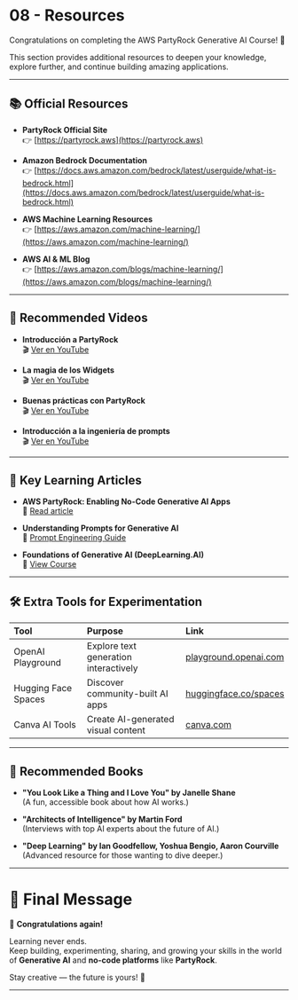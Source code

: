# 08 - Resources

Congratulations on completing the AWS PartyRock Generative AI Course! 🎉

This section provides additional resources to deepen your knowledge, explore further, and continue building amazing applications.

---

## 📚 Official Resources

- **PartyRock Official Site**  
👉 [https://partyrock.aws](https://partyrock.aws)

- **Amazon Bedrock Documentation**  
👉 [https://docs.aws.amazon.com/bedrock/latest/userguide/what-is-bedrock.html](https://docs.aws.amazon.com/bedrock/latest/userguide/what-is-bedrock.html)

- **AWS Machine Learning Resources**  
👉 [https://aws.amazon.com/machine-learning/](https://aws.amazon.com/machine-learning/)

- **AWS AI & ML Blog**  
👉 [https://aws.amazon.com/blogs/machine-learning/](https://aws.amazon.com/blogs/machine-learning/)

---

## 🎥 Recommended Videos

- **Introducción a PartyRock**  
🎬 [Ver en YouTube](https://youtu.be/enVMvlcyMMc)

- **La magia de los Widgets**  
🎬 [Ver en YouTube](https://youtu.be/gOdO9ncg5Ns)

- **Buenas prácticas con PartyRock**  
🎬 [Ver en YouTube](https://youtu.be/7Vyzb-mKZ04)

- **Introducción a la ingeniería de prompts**  
🎬 [Ver en YouTube](https://youtu.be/lOAbUdcryek)

---

## 🧠 Key Learning Articles

- **AWS PartyRock: Enabling No-Code Generative AI Apps**  
📰 [Read article](https://aws.amazon.com/blogs/machine-learning/introducing-partyrock-build-generative-ai-apps-without-writing-code/)

- **Understanding Prompts for Generative AI**  
📰 [Prompt Engineering Guide](https://www.promptingguide.ai/)

- **Foundations of Generative AI (DeepLearning.AI)**  
📰 [View Course](https://www.deeplearning.ai/short-courses/generative-ai/)

---

## 🛠️ Extra Tools for Experimentation

| Tool | Purpose | Link |
|:-----|:--------|:-----|
| OpenAI Playground | Explore text generation interactively | [playground.openai.com](https://platform.openai.com/playground) |
| Hugging Face Spaces | Discover community-built AI apps | [huggingface.co/spaces](https://huggingface.co/spaces) |
| Canva AI Tools | Create AI-generated visual content | [canva.com](https://www.canva.com/ai-tools/) |

---

## 🌟 Recommended Books

- **"You Look Like a Thing and I Love You" by Janelle Shane**  
(A fun, accessible book about how AI works.)

- **"Architects of Intelligence" by Martin Ford**  
(Interviews with top AI experts about the future of AI.)

- **"Deep Learning" by Ian Goodfellow, Yoshua Bengio, Aaron Courville**  
(Advanced resource for those wanting to dive deeper.)

---

# 🏁 Final Message

🎉 **Congratulations again!**

Learning never ends.  
Keep building, experimenting, sharing, and growing your skills in the world of **Generative AI** and **no-code platforms** like **PartyRock**.

Stay creative — the future is yours! 🚀

---